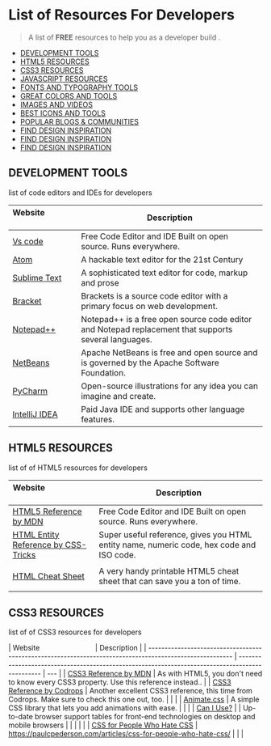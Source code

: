 # List of Resources For Developers

> A list of **FREE** resources to help you as a developer build .

- [DEVELOPMENT TOOLS](#development-tools)
- [HTML5 RESOURCES](#html5resources)
- [CSS3 RESOURCES](#css)
- [JAVASCRIPT RESOURCES](#javascript)
- [FONTS AND TYPOGRAPHY TOOLS](#fonts-typography)
- [GREAT COLORS AND TOOLS](#color-tools)
- [IMAGES AND VIDEOS](#images-videos)
- [BEST ICONS AND TOOLS](#icons)
- [POPULAR BLOGS & COMMUNITIES](#communities)
- [FIND DESIGN INSPIRATION](#inspirations)
- [FIND DESIGN INSPIRATION](#inspirations)
- [FIND DESIGN INSPIRATION](#inspirations)

## DEVELOPMENT TOOLS

list of code editors and IDEs for developers

| Website&nbsp; &nbsp; &nbsp; &nbsp; &nbsp; &nbsp; &nbsp; &nbsp; &nbsp; &nbsp; &nbsp; &nbsp; &nbsp; &nbsp; | Description                                                                                          |
| -------------------------------------------------------------------------------------------------------- | ---------------------------------------------------------------------------------------------------- |
| [Vs code](https://code.visualstudio.com/)                                                                | Free Code Editor and IDE Built on open source. Runs everywhere.                                      |
| [Atom](https://atom.io/)                                                                                 | A hackable text editor for the 21st Century                                                          |
| [Sublime Text](https://www.sublimetext.com/)                                                             | A sophisticated text editor for code, markup and prose                                               |
| [Bracket](http://brackets.io/)                                                                           | Brackets is a source code editor with a primary focus on web development.                            |
| [Notepad++](https://notepad-plus-plus.org/)                                                              | Notepad++ is a free open source code editor and Notepad replacement that supports several languages. |
| [NetBeans](https://netbeans.org/)                                                                        | Apache NetBeans is free and open source and is governed by the Apache Software Foundation.           |
| [PyCharm](https://www.jetbrains.com/pycharm/)                                                            | Open-source illustrations for any idea you can imagine and create.                                   |
| [IntelliJ IDEA](https://www.jetbrains.com/idea/)                                                         | Paid Java IDE and supports other language features.                                                  |

## HTML5 RESOURCES

list of of HTML5 resources for developers

| Website&nbsp; &nbsp; &nbsp; &nbsp; &nbsp; &nbsp; &nbsp; &nbsp; &nbsp; &nbsp; &nbsp; &nbsp; &nbsp; &nbsp; | Description                                                                              |
| -------------------------------------------------------------------------------------------------------- | ---------------------------------------------------------------------------------------- |
| [HTML5 Reference by MDN](https://developer.mozilla.org/en-US/docs/Web/HTML/Element)                      | Free Code Editor and IDE Built on open source. Runs everywhere.                          |
| [HTML Entity Reference by CSS-Tricks](https://css-tricks.com/snippets/html/glyphs/)                      | Super useful reference, gives you HTML entity name, numeric code, hex code and ISO code. |
|                                                                                                          |
| [HTML Cheat Sheet](https://websitesetup.org/html5-cheat-sheet/)                                          | A very handy printable HTML5 cheat sheet that can save you a ton of time.                |
|                                                                                                          |

## CSS3 RESOURCES

list of of CSS3 resources for developers

| Website&nbsp; &nbsp; &nbsp; &nbsp; &nbsp; &nbsp; &nbsp; &nbsp; &nbsp; &nbsp; &nbsp; &nbsp; &nbsp; &nbsp; | Description                                                                                     |
| -------------------------------------------------------------------------------------------------------- | ----------------------------------------------------------------------------------------------- | --- |
| [CSS3 Reference by MDN](https://developer.mozilla.org/en-US/docs/Web/CSS/Reference)                      | As with HTML5, you don't need to know every CSS3 property. Use this reference instead..         |
| [CSS3 Reference by Codrops](https://tympanus.net/codrops/css_reference/)                                 | Another excellent CSS3 reference, this time from Codrops. Make sure to check this one out, too. |
|                                                                                                          |
| [Animate.css](https://animate.style/)                                                                    | A simple CSS library that lets you add animations with ease.                                    |
|                                                                                                          |
| [Can I Use?](https://caniuse.com/)                                                                       |
| Up-to-date browser support tables for front-end technologies on desktop and mobile browsers              |                                                                                                 |     |
|                                                                                                          |
| [ CSS for People Who Hate CSS](https://websitesetup.org/html5-cheat-sheet/)                              | https://paulcpederson.com/articles/css-for-people-who-hate-css/                                 |
|                                                                                                          |
